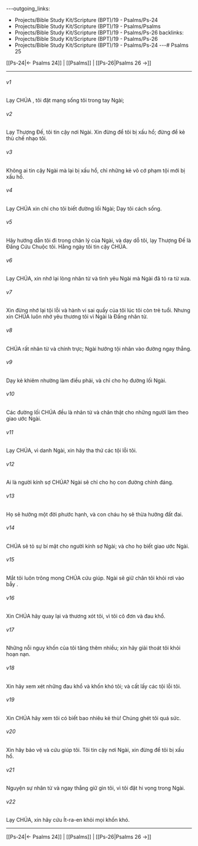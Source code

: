 ---outgoing_links:
  - Projects/Bible Study Kit/Scripture (BPT)/19 - Psalms/Ps-24
  - Projects/Bible Study Kit/Scripture (BPT)/19 - Psalms/Psalms
  - Projects/Bible Study Kit/Scripture (BPT)/19 - Psalms/Ps-26
backlinks:
  - Projects/Bible Study Kit/Scripture (BPT)/19 - Psalms/Ps-26
  - Projects/Bible Study Kit/Scripture (BPT)/19 - Psalms/Ps-24
---# Psalms 25

[[Ps-24|← Psalms 24]] | [[Psalms]] | [[Ps-26|Psalms 26 →]]
***



###### v1 
Lạy CHÚA , tôi đặt mạng sống tôi trong tay Ngài; 

###### v2 
Lạy Thượng Đế, tôi tin cậy nơi Ngài. Xin đừng để tôi bị xấu hổ; đừng để kẻ thù chế nhạo tôi. 

###### v3 
Không ai tin cậy Ngài mà lại bị xấu hổ, chỉ những kẻ vô cớ phạm tội mới bị xấu hổ. 

###### v4 
Lạy CHÚA xin chỉ cho tôi biết đường lối Ngài; Dạy tôi cách sống. 

###### v5 
Hãy hướng dẫn tôi đi trong chân lý của Ngài, và dạy dỗ tôi, lạy Thượng Đế là Đấng Cứu Chuộc tôi. Hằng ngày tôi tin cậy CHÚA. 

###### v6 
Lạy CHÚA, xin nhớ lại lòng nhân từ và tình yêu Ngài mà Ngài đã tỏ ra từ xưa. 

###### v7 
Xin đừng nhớ lại tội lỗi và hành vi sai quấy của tôi lúc tôi còn trẻ tuổi. Nhưng xin CHÚA luôn nhớ yêu thương tôi vì Ngài là Đấng nhân từ. 

###### v8 
CHÚA rất nhân từ và chính trực; Ngài hướng tội nhân vào đường ngay thẳng. 

###### v9 
Dạy kẻ khiêm nhường làm điều phải, và chỉ cho họ đường lối Ngài. 

###### v10 
Các đường lối CHÚA đều là nhân từ và chân thật cho những người làm theo giao ước Ngài. 

###### v11 
Lạy CHÚA, vì danh Ngài, xin hãy tha thứ các tội lỗi tôi. 

###### v12 
Ai là người kính sợ CHÚA? Ngài sẽ chỉ cho họ con đường chính đáng. 

###### v13 
Họ sẽ hưởng một đời phước hạnh, và con cháu họ sẽ thừa hưởng đất đai. 

###### v14 
CHÚA sẽ tỏ sự bí mật cho người kính sợ Ngài; và cho họ biết giao ước Ngài. 

###### v15 
Mắt tôi luôn trông mong CHÚA cứu giúp. Ngài sẽ giữ chân tôi khỏi rơi vào bẫy . 

###### v16 
Xin CHÚA hãy quay lại và thương xót tôi, vì tôi cô đơn và đau khổ. 

###### v17 
Những nỗi nguy khốn của tôi tăng thêm nhiều; xin hãy giải thoát tôi khỏi hoạn nạn. 

###### v18 
Xin hãy xem xét những đau khổ và khốn khó tôi; và cất lấy các tội lỗi tôi. 

###### v19 
Xin CHÚA hãy xem tôi có biết bao nhiêu kẻ thù! Chúng ghét tôi quá sức. 

###### v20 
Xin hãy bảo vệ và cứu giúp tôi. Tôi tin cậy nơi Ngài, xin đừng để tôi bị xấu hổ. 

###### v21 
Nguyện sự nhân từ và ngay thẳng giữ gìn tôi, vì tôi đặt hi vọng trong Ngài. 

###### v22 
Lạy CHÚA, xin hãy cứu Ít-ra-en khỏi mọi khốn khó.

***
[[Ps-24|← Psalms 24]] | [[Psalms]] | [[Ps-26|Psalms 26 →]]
